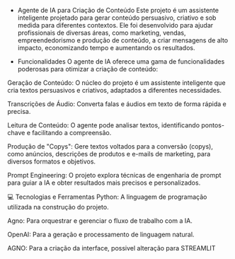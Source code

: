- Agente de IA para Criação de Conteúdo
Este projeto é um assistente inteligente projetado para gerar conteúdo persuasivo, criativo e sob medida para diferentes contextos. Ele foi desenvolvido para ajudar profissionais de diversas áreas, como marketing, vendas, empreendedorismo e produção de conteúdo, a criar mensagens de alto impacto, economizando tempo e aumentando os resultados.

- Funcionalidades
O agente de IA oferece uma gama de funcionalidades poderosas para otimizar a criação de conteúdo:

Geração de Conteúdo: O núcleo do projeto é um assistente inteligente que cria textos persuasivos e criativos, adaptados a diferentes necessidades.

Transcrições de Áudio: Converta falas e áudios em texto de forma rápida e precisa.

Leitura de Conteúdo: O agente pode analisar textos, identificando pontos-chave e facilitando a compreensão.

Produção de "Copys": Gere textos voltados para a conversão (copys), como anúncios, descrições de produtos e e-mails de marketing, para diversos formatos e objetivos.

Prompt Engineering: O projeto explora técnicas de engenharia de prompt para guiar a IA e obter resultados mais precisos e personalizados.

💻 Tecnologias e Ferramentas
Python: A linguagem de programação utilizada na construção do projeto.

Agno: Para orquestrar e gerenciar o fluxo de trabalho com a IA.

OpenAI: Para a geração e processamento de linguagem natural.

AGNO: Para a criação da interface, possivel alteração para STREAMLIT
